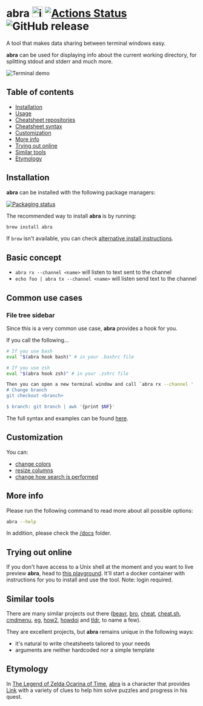 # abra <img src="https://user-images.githubusercontent.com/3226564/65362934-b4432500-dbdf-11e9-8f75-815fbc5cbf8f.png" alt="icon" height="28px"/> [![Actions Status](https://github.com/denisidoro/abra/workflows/Tests/badge.svg)](https://github.com/denisidoro/abra/actions) ![GitHub release](https://img.shields.io/github/v/release/denisidoro/abra?include_prereleases)
  
A tool that makes data sharing between terminal windows easy.

**abra** can be used for displaying info about the current working directory, for splitting stdout and stderr and much more.

![Terminal demo](TODO)

Table of contents
-----------------

   * [Installation](#installation)
   * [Usage](#usage)
   * [Cheatsheet repositories](#cheatsheet-repositories)
   * [Cheatsheet syntax](#cheatsheet-syntax)
   * [Customization](#customization)
   * [More info](#more-info)
   * [Trying out online](#trying-out-online)
   * [Similar tools](#similar-tools)
   * [Etymology](#etymology)

Installation
------------

**abra** can be installed with the following package managers:

[![Packaging status](https://repology.org/badge/vertical-allrepos/abra.svg)](https://repology.org/project/abra/versions)

The recommended way to install **abra** is by running: 
```sh
brew install abra
```

If `brew` isn't available, you can check [alternative install instructions](docs/installation.md).

Basic concept
-----------------
- `abra rx --channel <name>` will listen to text sent to the *<name>* channel
- `echo foo | abra tx --channel <name>` will listen send text to the *<name>* channel

Common use cases
-----------------

### File tree sidebar

Since this is a very common use case, **abra** provides a hook for you. 

If you call the following...

```sh
# If you use bash
eval "$(abra hook bash)" # in your .bashrc file

# If you use zsh
eval "$(abra hook zsh)" # in your .zshrc file

Then you can open a new terminal window and call `abra rx --channel '
# Change branch
git checkout <branch>

$ branch: git branch | awk '{print $NF}'
```

The full syntax and examples can be found [here](docs/cheatsheet_syntax.md).

Customization
-------------

You can:
- [change colors](docs/customization.md#changing-colors)
- [resize columns](docs/customization.md#resizing-columns)
- [change how search is performed](docs/customization.md#overriding-fzf-options)

More info
---------

Please run the following command to read more about all possible options:
```sh
abra --help
```

In addition, please check the [/docs](docs) folder.

Trying out online
-----------------

If you don't have access to a Unix shell at the moment and you want to live preview **abra**, head to [this playground](https://www.katacoda.com/denisidoro/scenarios/abra). It'll start a docker container with instructions for you to install and use the tool. Note: login required.

Similar tools
-------------

There are many similar projects out there ([beavr](https://github.com/denisidoro/beavr), [bro](https://github.com/hubsmoke/bro), [cheat](https://github.com/cheat/cheat), [cheat.sh](https://github.com/chubin/cheat.sh), [cmdmenu](https://github.com/amacfie/cmdmenu), [eg](https://github.com/srsudar/eg), [how2](https://github.com/santinic/how2), [howdoi](https://github.com/gleitz/howdoi) and [tldr](https://github.com/tldr-pages/tldr), to name a few).

They are excellent projects, but **abra** remains unique in the following ways:
- it's natural to write cheatsheets tailored to your needs
- arguments are neither hardcoded nor a simple template

Etymology
---------

In [The Legend of Zelda Ocarina of Time](https://zelda.gamepedia.com/Ocarina_of_Time), [abra](https://zelda.gamepedia.com/abra) is a character that provides [Link](https://zelda.gamepedia.com/Link) with a variety of clues to help him solve puzzles and progress in his quest.
